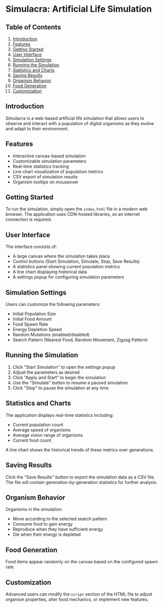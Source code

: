 # Simulacra: Artificial Life Simulation

## Table of Contents
1. [Introduction](#introduction)
2. [Features](#features)
3. [Getting Started](#getting-started)
4. [User Interface](#user-interface)
5. [Simulation Settings](#simulation-settings)
6. [Running the Simulation](#running-the-simulation)
7. [Statistics and Charts](#statistics-and-charts)
8. [Saving Results](#saving-results)
9. [Organism Behavior](#organism-behavior)
10. [Food Generation](#food-generation)
11. [Customization](#customization)

## Introduction
Simulacra is a web-based artificial life simulation that allows users to observe and interact with a population of digital organisms as they evolve and adapt to their environment.

## Features
- Interactive canvas-based simulation
- Customizable simulation parameters
- Real-time statistics tracking
- Line chart visualization of population metrics
- CSV export of simulation results
- Organism tooltips on mouseover

## Getting Started
To run the simulation, simply open the `index.html` file in a modern web browser. The application uses CDN-hosted libraries, so an internet connection is required.

## User Interface
The interface consists of:
- A large canvas where the simulation takes place
- Control buttons (Start Simulation, Simulate, Stop, Save Results)
- A statistics panel showing current population metrics
- A line chart displaying historical data
- A settings popup for configuring simulation parameters

## Simulation Settings
Users can customize the following parameters:
- Initial Population Size
- Initial Food Amount
- Food Spawn Rate
- Energy Depletion Speed
- Random Mutations (enabled/disabled)
- Search Pattern (Nearest Food, Random Movement, Zigzag Pattern)

## Running the Simulation
1. Click "Start Simulation" to open the settings popup
2. Adjust the parameters as desired
3. Click "Apply and Start" to begin the simulation
4. Use the "Simulate" button to resume a paused simulation
5. Click "Stop" to pause the simulation at any time

## Statistics and Charts
The application displays real-time statistics including:
- Current population count
- Average speed of organisms
- Average vision range of organisms
- Current food count

A line chart shows the historical trends of these metrics over generations.

## Saving Results
Click the "Save Results" button to export the simulation data as a CSV file. The file will contain generation-by-generation statistics for further analysis.

## Organism Behavior
Organisms in the simulation:
- Move according to the selected search pattern
- Consume food to gain energy
- Reproduce when they have sufficient energy
- Die when their energy is depleted

## Food Generation
Food items appear randomly on the canvas based on the configured spawn rate.

## Customization
Advanced users can modify the `script` section of the HTML file to adjust organism properties, alter food mechanics, or implement new features.